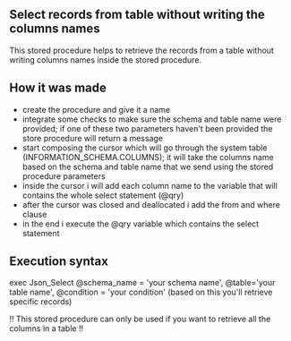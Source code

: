 ## Select records from table without writing the columns names

This stored procedure helps to retrieve the records from a table without writing columns names inside the stored procedure.

## How it was made
- create the procedure and give it a name
- integrate some checks to make sure the schema and table name were provided; if one of these two parameters haven't been provided the store procedure will return a message
- start composing the cursor which will go through the system table (INFORMATION_SCHEMA.COLUMNS); it will take the columns name based on the schema and table name that we send using the stored procedure parameters
- inside the cursor i will add each column name to the variable that will contains the whole select statement (@qry)
- after the cursor was closed and deallocated i add the from and where clause 
- in the end i execute the @qry variable which contains the select statement

## Execution syntax
exec Json_Select @schema_name = 'your schema name', @table='your table name', @condition = 'your condition' (based on this you'll retrieve specific records)


!! This stored procedure can only be used if you want to retrieve all the columns in a table !!
